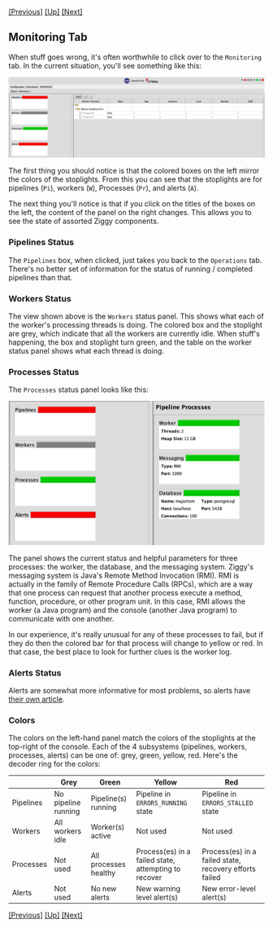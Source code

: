 [[Previous]](ziggy-gui-troubleshooting.md)
[[Up]](ziggy-gui-troubleshooting.md)
[[Next]](alerts.md)

## Monitoring Tab

When stuff goes wrong, it's often worthwhile to click over to the `Monitoring` tab. In the current situation, you'll see something like this:

![](images/monitoring-worker.png)

The first thing you should notice is that the colored boxes on the left mirror the colors of the stoplights. From this you can see that the stoplights are for pipelines (`Pi`), workers (`W`), Processes (`Pr`), and alerts (`A`).

The next thing you'll notice is that if you click on the titles of the boxes on the left, the content of the panel on the right changes. This allows you to see the state of assorted Ziggy components.

### Pipelines Status

The `Pipelines` box, when clicked, just takes you back to the `Operations` tab. There's no better set of information for the status of running / completed pipelines than that.

### Workers Status

The view shown above is the `Workers` status panel. This shows what each of the worker's processing threads is doing. The colored box and the stoplight are grey, which indicate that all the workers are currently idle. When stuff's happening, the box and stoplight turn green, and the table on the worker status panel shows what each thread is doing.

### Processes Status

The `Processes` status panel looks like this:

<img src="images/monitor-processes.png" style="zoom:50%;"/>

The panel shows the current status and helpful parameters for three processes: the worker, the database, and the messaging system. Ziggy's messaging system is Java's Remote Method Invocation (RMI). RMI is actually in the family of Remote Procedure Calls (RPCs), which are a way that one process can request that another process execute a method, function, procedure, or other program unit. In this case, RMI allows the worker (a Java program) and the console (another Java program) to communicate with one another.

In our experience, it's really unusual for any of these processes to fail, but if they do then the colored bar for that process will change to yellow or red. In that case, the best place to look for further clues is the worker log.

### Alerts Status

Alerts are somewhat more informative for most problems, so alerts have [their own article](alerts.md).

### Colors

The colors on the left-hand panel match the colors of the stoplights at the top-right of the console. Each of the 4 subsystems (pipelines, workers, processes, alerts) can be one of: grey, green, yellow, red. Here's the decoder ring for the colors:

|           | Grey                | Green                 | Yellow                                               | Red                                                    |
| --------- | ------------------- | --------------------- | ---------------------------------------------------- | ------------------------------------------------------ |
| Pipelines | No pipeline running | Pipeline(s) running   | Pipeline in `ERRORS_RUNNING` state                   | Pipeline in `ERRORS_STALLED` state                     |
| Workers   | All workers idle    | Worker(s) active      | Not used                                             | Not used                                               |
| Processes | Not used            | All processes healthy | Process(es) in a failed state, attempting to recover | Process(es) in a failed state, recovery efforts failed |
| Alerts    | Not used            | No new alerts         | New warning level alert(s)                           | New error-level alert(s)                               |

[[Previous]](ziggy-gui-troubleshooting.md)
[[Up]](ziggy-gui-troubleshooting.md)
[[Next]](alerts.md)
